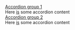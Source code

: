 <section class="au-accordion">
  <a href="#accordion-group-1" class="au-accordion__title js-au-accordion au-accordion--closed" aria-controls="accordion-group-1" aria-expanded="false" aria-selected="false" role="tab" onclick="return AU.accordion.Toggle( this )">Accordion group 1</a>

  <div class="au-accordion__body au-accordion--closed" id="accordion-group-1" aria-hidden="false">
    <div class="au-accordion__body-wrapper">
      <div class="no-a11y-test">
        Here <a href="#url">is</a> some accordion content
      </div>
    </div>
  </div>
</section>

<section class="au-accordion">
  <a href="#accordion-group-2" class="au-accordion__title js-au-accordion au-accordion--closed" aria-controls="accordion-group-2" aria-expanded="false" aria-selected="false" role="tab" onclick="return AU.accordion.Toggle( this )">Accordion group 2</a>

  <div class="au-accordion__body au-accordion--closed" id="accordion-group-2" aria-hidden="false">
    <div class="au-accordion__body-wrapper">
      <div class="no-a11y-test">
        Here <a href="#url">is</a> some accordion content
      </div>
    </div>
  </div>
</section>
